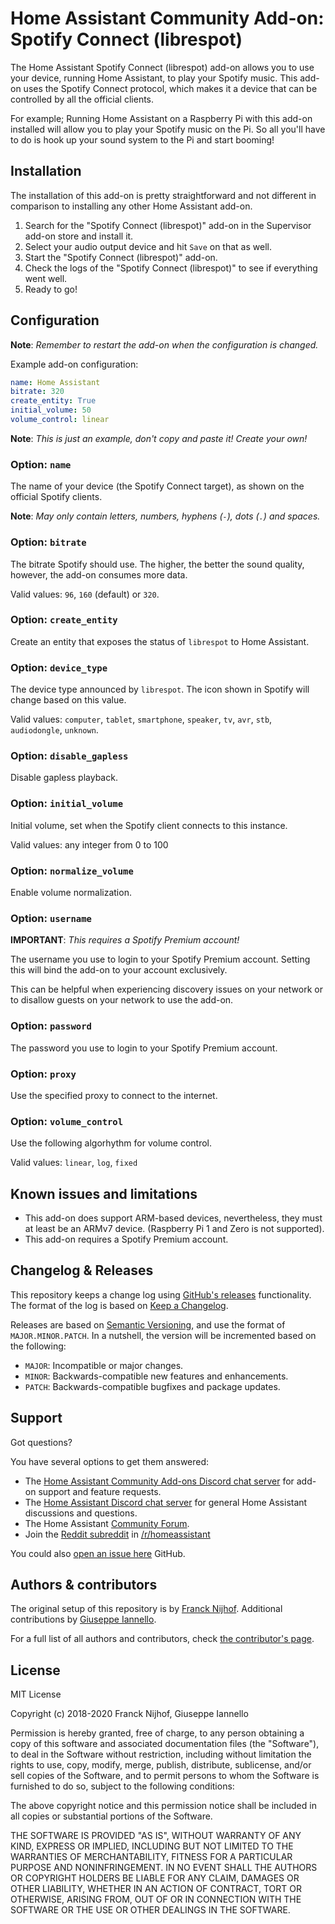 # Home Assistant Community Add-on: Spotify Connect (librespot)

The Home Assistant Spotify Connect (librespot) add-on allows you to use your
device, running Home Assistant, to play your Spotify music. This add-on uses
the Spotify Connect protocol, which makes it a device that can be controlled
by all the official clients.

For example; Running Home Assistant on a Raspberry Pi with this add-on
installed will allow you to play your Spotify music on the Pi. So all you'll
have to do is hook up your sound system to the Pi and start booming!

## Installation

The installation of this add-on is pretty straightforward and not different in
comparison to installing any other Home Assistant add-on.

1. Search for the "Spotify Connect (librespot)" add-on in the Supervisor add-on store
   and install it.
1. Select your audio output device and hit `Save` on that as well.
1. Start the "Spotify Connect (librespot)" add-on.
1. Check the logs of the "Spotify Connect (librespot)" to see if everything went well.
1. Ready to go!

## Configuration

**Note**: _Remember to restart the add-on when the configuration is changed._

Example add-on configuration:

```yaml
name: Home Assistant
bitrate: 320
create_entity: True
initial_volume: 50
volume_control: linear
```

**Note**: _This is just an example, don't copy and paste it! Create your own!_

### Option: `name`

The name of your device (the Spotify Connect target), as shown on
the official Spotify clients.

**Note**: _May only contain letters, numbers, hyphens (`-`), dots (`.`) and spaces._

### Option: `bitrate`

The bitrate Spotify should use. The higher, the better the sound quality,
however, the add-on consumes more data.

Valid values: `96`, `160` (default) or `320`.

### Option: `create_entity`

Create an entity that exposes the status of `librespot` to Home Assistant.

### Option: `device_type`

The device type announced by `librespot`. The icon shown in Spotify will
change based on this value.

Valid values: `computer`, `tablet`, `smartphone`, `speaker`, `tv`, `avr`, `stb`, `audiodongle`, `unknown`.

### Option: `disable_gapless`

Disable gapless playback.

### Option: `initial_volume`

Initial volume, set when the Spotify client connects to this instance.

Valid values: any integer from 0 to 100

### Option: `normalize_volume`

Enable volume normalization.

### Option: `username`

**IMPORTANT**: _This requires a Spotify Premium account!_

The username you use to login to your Spotify Premium account. Setting
this will bind the add-on to your account exclusively.

This can be helpful when experiencing discovery issues on your network or
to disallow guests on your network to use the add-on.

### Option: `password`

The password you use to login to your Spotify Premium account.

### Option: `proxy`

Use the specified proxy to connect to the internet.

### Option: `volume_control`

Use the following algorhythm for volume control.

Valid values: `linear`, `log`, `fixed`

## Known issues and limitations

- This add-on does support ARM-based devices, nevertheless, they must
  at least be an ARMv7 device. (Raspberry Pi 1 and Zero is not supported).
- This add-on requires a Spotify Premium account.

## Changelog & Releases

This repository keeps a change log using [GitHub's releases][releases]
functionality. The format of the log is based on
[Keep a Changelog][keepchangelog].

Releases are based on [Semantic Versioning][semver], and use the format
of ``MAJOR.MINOR.PATCH``. In a nutshell, the version will be incremented
based on the following:

- ``MAJOR``: Incompatible or major changes.
- ``MINOR``: Backwards-compatible new features and enhancements.
- ``PATCH``: Backwards-compatible bugfixes and package updates.

## Support

Got questions?

You have several options to get them answered:

- The [Home Assistant Community Add-ons Discord chat server][discord] for add-on
  support and feature requests.
- The [Home Assistant Discord chat server][discord-ha] for general Home
  Assistant discussions and questions.
- The Home Assistant [Community Forum][forum].
- Join the [Reddit subreddit][reddit] in [/r/homeassistant][reddit]

You could also [open an issue here][issue] GitHub.

## Authors & contributors

The original setup of this repository is by [Franck Nijhof][frenck].
Additional contributions by [Giuseppe Iannello][giannello].

For a full list of all authors and contributors,
check [the contributor's page][contributors].

## License

MIT License

Copyright (c) 2018-2020 Franck Nijhof, Giuseppe Iannello

Permission is hereby granted, free of charge, to any person obtaining a copy
of this software and associated documentation files (the "Software"), to deal
in the Software without restriction, including without limitation the rights
to use, copy, modify, merge, publish, distribute, sublicense, and/or sell
copies of the Software, and to permit persons to whom the Software is
furnished to do so, subject to the following conditions:

The above copyright notice and this permission notice shall be included in all
copies or substantial portions of the Software.

THE SOFTWARE IS PROVIDED "AS IS", WITHOUT WARRANTY OF ANY KIND, EXPRESS OR
IMPLIED, INCLUDING BUT NOT LIMITED TO THE WARRANTIES OF MERCHANTABILITY,
FITNESS FOR A PARTICULAR PURPOSE AND NONINFRINGEMENT. IN NO EVENT SHALL THE
AUTHORS OR COPYRIGHT HOLDERS BE LIABLE FOR ANY CLAIM, DAMAGES OR OTHER
LIABILITY, WHETHER IN AN ACTION OF CONTRACT, TORT OR OTHERWISE, ARISING FROM,
OUT OF OR IN CONNECTION WITH THE SOFTWARE OR THE USE OR OTHER DEALINGS IN THE
SOFTWARE.

[contributors]: https://github.com/giannello/addon-spotify-connect-librespot/graphs/contributors
[discord-ha]: https://discord.gg/c5DvZ4e
[discord]: https://discord.me/hassioaddons
[forum]: https://community.home-assistant.io/t/home-assistant-community-add-on-spotify-connect/61210?u=giannello
[frenck]: https://github.com/frenck
[giannello]: https://github.com/giannello
[issue]: https://github.com/giannello/addon-spotify-connect-librespot/issues
[keepchangelog]: http://keepachangelog.com/en/1.0.0/
[reddit]: https://reddit.com/r/homeassistant
[releases]: https://github.com/giannello/addon-spotify-connect-librespot/releases
[semver]: http://semver.org/spec/v2.0.0.htm
